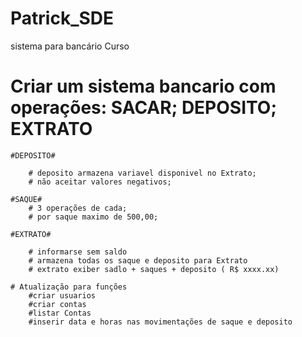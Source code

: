 # Patrick_SDE
sistema para bancário Curso

# Criar um sistema bancario com operações: SACAR; DEPOSITO; EXTRATO
    
    #DEPOSITO#

        # deposito armazena variavel disponivel no Extrato;
        # não aceitar valores negativos;
        
    #SAQUE# 
        # 3 operações de cada;
        # por saque maximo de 500,00; 
        
    #EXTRATO#

        # informarse sem saldo
        # armazena todas os saque e deposito para Extrato
        # extrato exiber sadlo + saques + deposito ( R$ xxxx.xx)

    # Atualização para funções
        #criar usuarios
        #criar contas
        #listar Contas
        #inserir data e horas nas movimentações de saque e deposito
